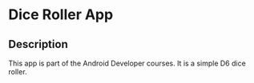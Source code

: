# Dice Roller App

## Description
This app is part of the Android Developer courses.  It is a simple D6 dice roller.